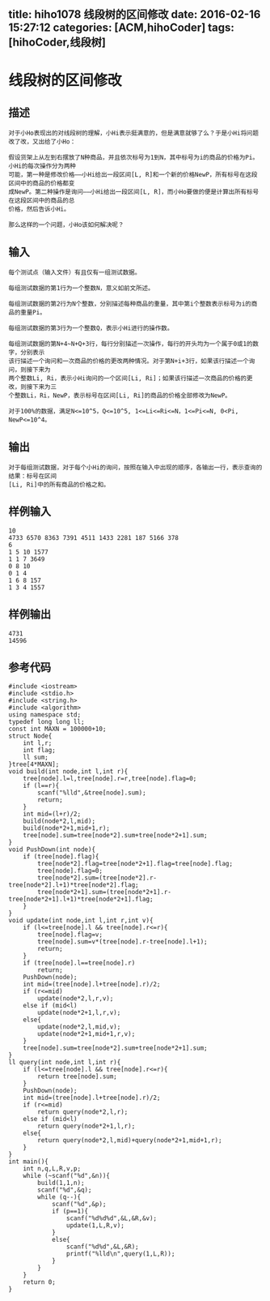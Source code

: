 title: hiho1078 线段树的区间修改
date: 2016-02-16 15:27:12
categories: [ACM,hihoCoder]
tags: [hihoCoder,线段树]
---
# 线段树的区间修改

## 描述

	对于小Ho表现出的对线段树的理解，小Hi表示挺满意的，但是满意就够了么？于是小Hi将问题改了改，又出给了小Ho：

	假设货架上从左到右摆放了N种商品，并且依次标号为1到N，其中标号为i的商品的价格为Pi。小Hi的每次操作分为两种
	可能，第一种是修改价格——小Hi给出一段区间[L, R]和一个新的价格NewP，所有标号在这段区间中的商品的价格都变
	成NewP。第二种操作是询问——小Hi给出一段区间[L, R]，而小Ho要做的便是计算出所有标号在这段区间中的商品的总
	价格，然后告诉小Hi。

	那么这样的一个问题，小Ho该如何解决呢？

<!--more-->

## 输入

	每个测试点（输入文件）有且仅有一组测试数据。

	每组测试数据的第1行为一个整数N，意义如前文所述。

	每组测试数据的第2行为N个整数，分别描述每种商品的重量，其中第i个整数表示标号为i的商品的重量Pi。

	每组测试数据的第3行为一个整数Q，表示小Hi进行的操作数。

	每组测试数据的第N+4~N+Q+3行，每行分别描述一次操作，每行的开头均为一个属于0或1的数字，分别表示
	该行描述一个询问和一次商品的价格的更改两种情况。对于第N+i+3行，如果该行描述一个询问，则接下来为
	两个整数Li, Ri，表示小Hi询问的一个区间[Li, Ri]；如果该行描述一次商品的价格的更改，则接下来为三
	个整数Li，Ri，NewP，表示标号在区间[Li, Ri]的商品的价格全部修改为NewP。

	对于100%的数据，满足N<=10^5，Q<=10^5, 1<=Li<=Ri<=N，1<=Pi<=N, 0<Pi, NewP<=10^4。

## 输出

	对于每组测试数据，对于每个小Hi的询问，按照在输入中出现的顺序，各输出一行，表示查询的结果：标号在区间
	[Li, Ri]中的所有商品的价格之和。

## 样例输入

	10
	4733 6570 8363 7391 4511 1433 2281 187 5166 378 
	6
	1 5 10 1577
	1 1 7 3649
	0 8 10
	0 1 4
	1 6 8 157
	1 3 4 1557

## 样例输出

	4731
	14596

## 参考代码
```objc
#include <iostream>
#include <stdio.h>
#include <string.h>
#include <algorithm>
using namespace std;
typedef long long ll;
const int MAXN = 100000+10;
struct Node{
	int l,r;
	int flag;
	ll sum;
}tree[4*MAXN];
void build(int node,int l,int r){
	tree[node].l=l,tree[node].r=r,tree[node].flag=0;
	if (l==r){
		scanf("%lld",&tree[node].sum);
		return;
	}
	int mid=(l+r)/2;
	build(node*2,l,mid);
	build(node*2+1,mid+1,r);
	tree[node].sum=tree[node*2].sum+tree[node*2+1].sum;
}
void PushDown(int node){
	if (tree[node].flag){
		tree[node*2].flag=tree[node*2+1].flag=tree[node].flag;
		tree[node].flag=0;
		tree[node*2].sum=(tree[node*2].r-tree[node*2].l+1)*tree[node*2].flag;
		tree[node*2+1].sum=(tree[node*2+1].r-tree[node*2+1].l+1)*tree[node*2+1].flag;
	}
}
void update(int node,int l,int r,int v){
	if (l<=tree[node].l && tree[node].r<=r){
		tree[node].flag=v;
		tree[node].sum=v*(tree[node].r-tree[node].l+1);
		return;
	}
	if (tree[node].l==tree[node].r)
		return;
	PushDown(node);
	int mid=(tree[node].l+tree[node].r)/2;
	if (r<=mid)
		update(node*2,l,r,v);
	else if (mid<l)
		update(node*2+1,l,r,v);
	else{
		update(node*2,l,mid,v);
		update(node*2+1,mid+1,r,v);
	}
	tree[node].sum=tree[node*2].sum+tree[node*2+1].sum;
}
ll query(int node,int l,int r){
	if (l<=tree[node].l && tree[node].r<=r){
		return tree[node].sum;
	}
	PushDown(node);
	int mid=(tree[node].l+tree[node].r)/2;
	if (r<=mid)
		return query(node*2,l,r);
	else if (mid<l)
		return query(node*2+1,l,r);
	else{
		return query(node*2,l,mid)+query(node*2+1,mid+1,r);
	}
}
int main(){
	int n,q,L,R,v,p;
	while (~scanf("%d",&n)){
		build(1,1,n);
		scanf("%d",&q);
		while (q--){
			scanf("%d",&p);
			if (p==1){
				scanf("%d%d%d",&L,&R,&v);
				update(1,L,R,v);
			}
			else{
				scanf("%d%d",&L,&R);
				printf("%lld\n",query(1,L,R));
			}
		}
	}
	return 0;
}

```
